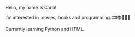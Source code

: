 Hello, my name is Carla!

I’m interested in movies, books and programming. 
🎞📚👩🏽‍💻

Currently learning Python and HTML.
